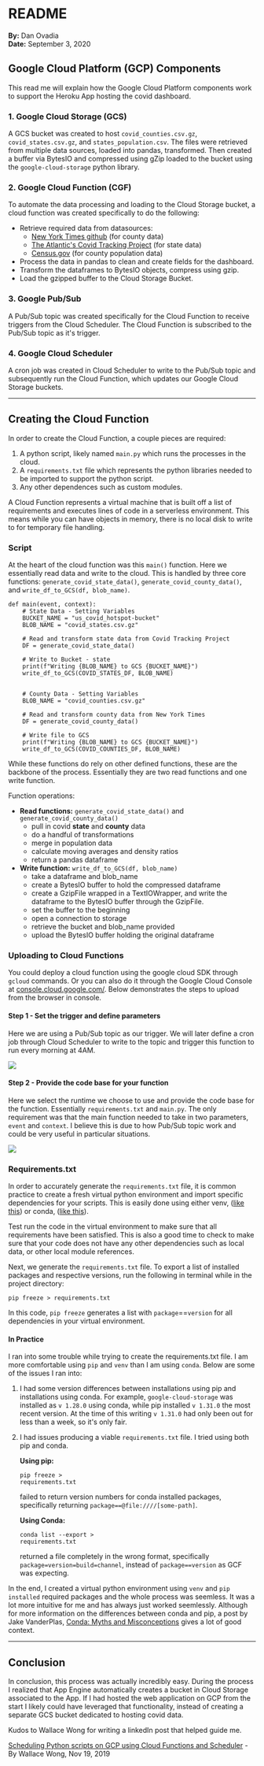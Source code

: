 # README

<b>By:</b> Dan Ovadia<br>
<b>Date:</b> September 3, 2020
## Google Cloud Platform (GCP) Components

This read me will explain how the Google Cloud Platform components work to support the Heroku App hosting the covid dashboard. 

### 1. Google Cloud Storage (GCS)

A GCS bucket was created to host `covid_counties.csv.gz`, `covid_states.csv.gz`, and `states_population.csv`. The files were retrieved from multiple data sources, loaded into pandas, transformed. Then created a buffer via BytesIO and compressed using gZip loaded to the bucket using the `google-cloud-storage` python library. 

### 2. Google Cloud Function (CGF)

To automate the data processing and loading to the Cloud Storage bucket, a cloud function was created specifically to do the following:

- Retrieve required data from datasources:
    - [New York Times github](https://github.com/nytimes/covid-19-data) (for county data)
    - [The Atlantic's Covid Tracking Project](https://covidtracking.com/data/api/) (for state data)
    - [Census.gov](https://www.census.gov/data/datasets/time-series/demo/popest/2010s-counties-total.html#par_textimage_70769902) (for county population data)
- Process the data in pandas to clean and create fields for the dashboard.
- Transform the dataframes to BytesIO objects, compress using gzip. 
- Load the gzipped buffer to the Cloud Storage Bucket.

### 3. Google Pub/Sub

A Pub/Sub topic was created specifically for the Cloud Function to receive triggers from the Cloud Scheduler. The Cloud Function is subscribed to the Pub/Sub topic as it's trigger. 

### 4. Google Cloud Scheduler

A cron job was created in Cloud Scheduler to write to the Pub/Sub topic and subsequently run the Cloud Function, which updates our Google Cloud Storage buckets.

---
## Creating the Cloud Function
In order to create the Cloud Function, a couple pieces are required:
1. A python script, likely named `main.py` which runs the processes in the cloud.
2. A `requirements.txt` file which represents the python libraries needed to be imported to support the python script.
3. Any other dependences such as custom modules.

A Cloud Function represents a virtual machine that is built off a list of requirements and executes lines of code in a serverless environment. This means while you can have objects in memory, there is no local disk to write to for temporary file handling.

### Script

At the heart of the cloud function was this `main()` function. Here we essentially read data and write to the cloud. This is handled by three core functions: `generate_covid_state_data()`, `generate_covid_county_data()`, and `write_df_to_GCS(df, blob_name)`.


<pre><code>def main(event, context):
    # State Data - Setting Variables
    BUCKET_NAME = "us_covid_hotspot-bucket"
    BLOB_NAME = "covid_states.csv.gz"
    
    # Read and transform state data from Covid Tracking Project
    DF = generate_covid_state_data()
    
    # Write to Bucket - state
    print(f"Writing {BLOB_NAME} to GCS {BUCKET_NAME}")
    write_df_to_GCS(COVID_STATES_DF, BLOB_NAME)
    
    
    # County Data - Setting Variables
    BLOB_NAME = "covid_counties.csv.gz"

    # Read and transform county data from New York Times
    DF = generate_covid_county_data()
    
    # Write file to GCS
    print(f"Writing {BLOB_NAME} to GCS {BUCKET_NAME}")
    write_df_to_GCS(COVID_COUNTIES_DF, BLOB_NAME)</code></pre>

While these functions do rely on other defined functions, these are the backbone of the process. Essentially they are two read functions and one write function.

Function operations:
- <b>Read functions:</b> `generate_covid_state_data()` and `generate_covid_county_data()`
    - pull in covid <b>state</b> and <b>county</b> data
    - do a handful of transformations
    - merge in population data
    - calculate moving averages and density ratios
    - return a pandas dataframe
- <b>Write function:</b> `write_df_to_GCS(df, blob_name)`
    - take a dataframe and blob_name
    - create a BytesIO buffer to hold the compressed dataframe
    - create a GzipFile wrapped in a TextIOWrapper, and write the dataframe to the BytesIO buffer through the GzipFile.
    - set the buffer to the beginning
    - open a connection to storage
    - retrieve the bucket and blob_name provided
    - upload the BytesIO buffer holding the original dataframe

### Uploading to Cloud Functions

You could deploy a cloud function using the google cloud SDK through `gcloud` commands. Or you can also do it through the Google Cloud Console at [console.cloud.google.com/](console.cloud.google.com/). Below demonstrates the steps to upload from the browser in console.


#### Step 1 - Set the trigger and define parameters
Here we are using a Pub/Sub topic as our trigger. We will later define a cron job through Cloud Scheduler to write to the topic and trigger this function to run every morning at 4AM.

<kbd>
  <img src="../images/cloud_function_deploy_1.png">
</kbd>


#### Step 2 - Provide the code base for your function

Here we select the runtime we choose to use and provide the code base for the function. Essentially `requirements.txt` and `main.py`. The only requirement was that the main function needed to take in two parameters, `event` and `context`. I believe this is due to how Pub/Sub topic work and could be very useful in particular situations.

<kbd>
  <img src="../images/cloud_function_deploy_2.png">
</kbd>


### Requirements.txt
In order to accurately generate the `requirements.txt` file, it is common practice to create a fresh virtual python environment and import specific dependencies for your scripts. This is easily done using either venv, ([like this](https://docs.python.org/3/library/venv.html)) or conda, ([like this](https://uoa-eresearch.github.io/eresearch-cookbook/recipe/2014/11/20/conda/)). 

Test run the code in the virtual environment to make sure that all requirements have been satisfied. This is also a good time to check to make sure that your code does not have any other dependencies such as local data, or other local module references.

Next, we generate the `requirements.txt` file. To export a list of installed packages and respective versions, run the following in terminal while in the project directory: 
<pre><code>pip freeze > requirements.txt</code></pre>
In this code, `pip freeze` generates a list with `package`==`version` for all dependencies in your virtual environment.

#### In Practice
I ran into some trouble while trying to create the requirements.txt file. I am more comfortable using `pip` and `venv` than I am using `conda`. Below are some of the issues I ran into:

1. I had some version differences between installations using pip and installations using conda. For example, `google-cloud-storage` was installed as `v 1.28.0` using conda, while pip installed `v 1.31.0` the most recent version. At the time of this writing `v 1.31.0` had only been out for less than a week, so it's only fair. 

2. I had issues producing a viable `requirements.txt` file. I tried using both pip and conda. 

    <b>Using pip:</b> <pre><code>pip freeze > requirements.txt</code></pre> 

    failed to return version numbers for conda installed packages, specifically returning `package==@file:////[some-path]`. 
    
    <b>Using Conda:</b> <pre><code>conda list --export > requirements.txt</code></pre>
    
    returned a file completely in the wrong format, specifically `package=version=build=channel`, instead of `package==version` as GCF was expecting.


In the end, I created a virtual python environment using `venv` and `pip installed` required packages and the whole process was seemless.  It was a lot more intuitive for me and has always just worked seemlessly. Although for more information on the differences between conda and pip, a post by Jake VanderPlas, [Conda: Myths and Misconceptions](https://jakevdp.github.io/blog/2016/08/25/conda-myths-and-misconceptions/) gives a lot of good context.

---
## Conclusion
In conclusion, this process was actually incredibly easy. During the process I realized that App Engine automatically creates a bucket in Cloud Storage associated to the App. If I had hosted the web application on GCP from the start I likely could have leveraged that functionality, instead of creating a separate GCS bucket dedicated to hosting covid data.

Kudos to Wallace Wong for writing a linkedIn post that helped guide me. 

[Scheduling Python scripts on GCP using Cloud Functions and Scheduler](https://www.linkedin.com/pulse/scheduling-python-scripts-gcp-using-cloud-functions-scheduler-wong/?trackingId=DmoCY%2FbITJygLGkQ0t6EqA%3D%3D) - By Wallace Wong, Nov 19, 2019

